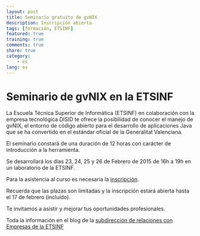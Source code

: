 ```yaml
---
layout: post
title: Seminario gratuito de gvNIX
description: Inscripción abierta
tags: [formación, ETSINF]
featured: true
training: true
comments: true
share: true
category:
    - es
lang: es
---
```


# Seminario de gvNIX en la ETSINF

La Escuela Técnica Superior de Informática (ETSINF) en colaboración con la
empresa tecnológica DISID te ofrece la posibilidad de conocer el manejo de gvNIX,
el entorno de código abierto para el desarrollo de aplicaciones Java
que se ha convertido en el estándar oficial de la Generalitat Valenciana.

El seminario constará de una duración de 12 horas con carácter de introducción
a la herramienta.

Se desarrollará los días 23, 24, 25 y 26 de Febrero de 2015 de
16h a 19h en un laboratorio de la ETSINF.

Para la asistencia al curso es necesaria la [inscripción](https://docs.google.com/forms/d/1ScRvEgKB8bi2qyrLI571LX99jLRTJFuaTauN0X7_9mI/viewform).

Recuerda que las plazas son limitadas y la inscripción estará abierta
hasta el 17 de febrero (incluído).

Te invitamos a asistir y mejorar tus oportunidades profesionales.

Toda la información en el blog de la [subdirección de relaciones con Empresas de la ETSINF](http://empretsinf.blogs.upv.es/2015/02/05/seminario-gratuito-gvnix-en-la-etsinf/)

